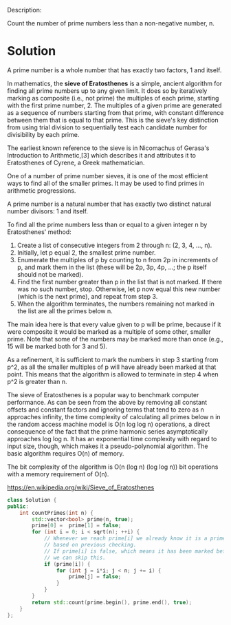 Description:

Count the number of prime numbers less than a non-negative number, n.

# Solution
     
A prime number is a whole number that has exactly two factors, 1 and itself.

In mathematics, the __sieve of Eratosthenes__ is a simple, ancient algorithm for finding all prime numbers up to any given limit.
It does so by iteratively marking as composite (i.e., not prime) the multiples of each prime, starting with the first prime number, 2. The multiples of a given prime are generated as a sequence of numbers starting from that prime, with constant difference between them that is equal to that prime. This is the sieve's key distinction from using trial division to sequentially test each candidate number for divisibility by each prime.


The earliest known reference to the sieve  is in Nicomachus of Gerasa's Introduction to Arithmetic,[3] which describes it and attributes it to Eratosthenes of Cyrene, a Greek mathematician.
     
One of a number of prime number sieves, it is one of the most efficient ways to find all of the smaller primes. It may be used to find primes in arithmetic progressions.  
     
A prime number is a natural number that has exactly two distinct natural number divisors: 1 and itself.
     
To find all the prime numbers less than or equal to a given integer n by Eratosthenes' method:     
     
1. Create a list of consecutive integers from 2 through n: (2, 3, 4, ..., n).  
2. Initially, let p equal 2, the smallest prime number.  
3. Enumerate the multiples of p by counting to n from 2p in increments of p, and mark them in the list (these will be 2p, 3p, 4p, ...; the p itself should not be marked).  
4. Find the first number greater than p in the list that is not marked. If there was no such number, stop. Otherwise, let p now equal this new number (which is the next prime), and repeat from step 3.  
5. When the algorithm terminates, the numbers remaining not marked in the list are all the primes below n.     
     
The main idea here is that every value given to p will be prime, because if it were composite it would be marked as a multiple of some other, smaller prime. Note that some of the numbers may be marked more than once (e.g., 15 will be marked both for 3 and 5).
     
As a refinement, it is sufficient to mark the numbers in step 3 starting from p^2, as all the smaller multiples of p will have already been marked at that point. This means that the algorithm is allowed to terminate in step 4 when p^2 is greater than n.    
     
The sieve of Eratosthenes is a popular way to benchmark computer performance. As can be seen from the above by removing all constant offsets and constant factors and ignoring terms that tend to zero as n approaches infinity, the time complexity of calculating all primes below n in the random access machine model is O(n log log n) operations, a direct consequence of the fact that the prime harmonic series asymptotically approaches log log n. It has an exponential time complexity with regard to input size, though, which makes it a pseudo-polynomial algorithm. The basic algorithm requires O(n) of memory.
     
The bit complexity of the algorithm is O(n (log n) (log log n)) bit operations with a memory requirement of O(n).    
     
https://en.wikipedia.org/wiki/Sieve_of_Eratosthenes     

```cpp
class Solution {
public:
    int countPrimes(int n) {
        std::vector<bool> prime(n, true);
        prime[0] =  prime[1] = false;
        for (int i = 0; i < sqrt(n); ++i) {
            // Whenever we reach prime[i] we already know it is a prime or not
            // based on previous checking.
            // If prime[i] is false, which means it has been marked before,
            // we can skip this.
            if (prime[i]) {
                for (int j = i*i; j < n; j += i) {
                    prime[j] = false;
                }    
            }    
        }
        return std::count(prime.begin(), prime.end(), true);
    }
};
```
